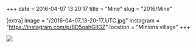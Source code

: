 +++
date = 2016-04-07 13:20:17
title = "Mine"
slug = "2016/Mine"

[extra]
image = "/2016-04-07_13-20-17_UTC.jpg"
instagram = "https://instagram.com/p/BD5oahGIIGZ"
location = "Minions village"
+++

<img src="/2016-04-07_13-20-17_UTC.jpg" />
